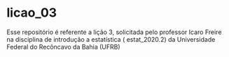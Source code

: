 # licao_03
Esse repositório é referente a lição 3, solicitada pelo professor Icaro Freire na disciplina de introdução a estatística ( estat_2020.2) da Universidade Federal do Recôncavo da Bahia (UFRB)
